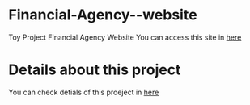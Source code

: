 # Financial-Agency--website
Toy Project Financial Agency Website
You can access this site in [here](https://hohuns.github.io/Finanacial-agency/)

# Details about this project
You can check detials of this proeject in [here](https://hohuns17.notion.site/Website-implementation-Financial-Agency-Website-50eeb44ae2ef419ea841c363a873f2f8)
